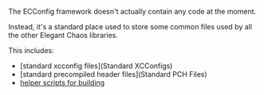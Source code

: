 The ECConfig framework doesn't actually contain any code at the moment.

Instead, it's a standard place used to store some common files used by all
the other Elegant Chaos libraries.

This includes:

- [standard xcconfig files](Standard XCConfigs)
- [standard precompiled header files](Standard PCH Files)
- [helper scripts for building](Standard%20Scripts)

